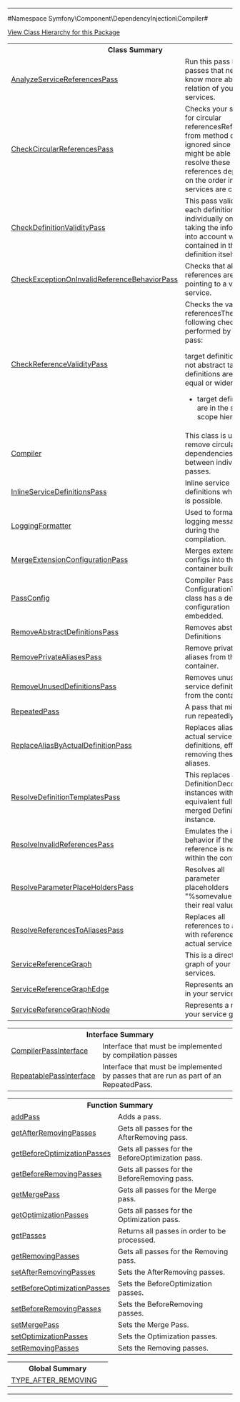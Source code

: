 

- - -

#Namespace Symfony\Component\DependencyInjection\Compiler#

<div><a href='https://github.com/JeyDotC/Hirudo-docs/tree/master/Symfony\Component\DependencyInjection\Compiler/package-tree.md'>View Class Hierarchy for this Package</a></div>

<table class="title">
<tr><th colspan="2" class="title">Class Summary</th></tr>
<tr><td class="name"><a href="https://github.com/JeyDotC/Hirudo-docs/blob/master/Symfony/Component/DependencyInjection/Compiler/AnalyzeServiceReferencesPass.md">AnalyzeServiceReferencesPass</a></td><td class="description">Run this pass before passes that need to know more about the relation of
your services.
</td></tr>
<tr><td class="name"><a href="https://github.com/JeyDotC/Hirudo-docs/blob/master/Symfony/Component/DependencyInjection/Compiler/CheckCircularReferencesPass.md">CheckCircularReferencesPass</a></td><td class="description">Checks your services for circular referencesReferences from method calls are ignored since we might be able to resolve
these references depending on the order in which services are called.
</td></tr>
<tr><td class="name"><a href="https://github.com/JeyDotC/Hirudo-docs/blob/master/Symfony/Component/DependencyInjection/Compiler/CheckDefinitionValidityPass.md">CheckDefinitionValidityPass</a></td><td class="description">This pass validates each definition individually only taking the information
into account which is contained in the definition itself.
</td></tr>
<tr><td class="name"><a href="https://github.com/JeyDotC/Hirudo-docs/blob/master/Symfony/Component/DependencyInjection/Compiler/CheckExceptionOnInvalidReferenceBehaviorPass.md">CheckExceptionOnInvalidReferenceBehaviorPass</a></td><td class="description">Checks that all references are pointing to a valid service.</td></tr>
<tr><td class="name"><a href="https://github.com/JeyDotC/Hirudo-docs/blob/master/Symfony/Component/DependencyInjection/Compiler/CheckReferenceValidityPass.md">CheckReferenceValidityPass</a></td><td class="description">Checks the validity of referencesThe following checks are performed by this pass:

target definitions are not abstract
target definitions are of equal or wider scope

- target definitions are in the same scope hierarchy</td></tr>
<tr><td class="name"><a href="https://github.com/JeyDotC/Hirudo-docs/blob/master/Symfony/Component/DependencyInjection/Compiler/Compiler.md">Compiler</a></td><td class="description">This class is used to remove circular dependencies between individual passes.</td></tr>
<tr><td class="name"><a href="https://github.com/JeyDotC/Hirudo-docs/blob/master/Symfony/Component/DependencyInjection/Compiler/InlineServiceDefinitionsPass.md">InlineServiceDefinitionsPass</a></td><td class="description">Inline service definitions where this is possible.</td></tr>
<tr><td class="name"><a href="https://github.com/JeyDotC/Hirudo-docs/blob/master/Symfony/Component/DependencyInjection/Compiler/LoggingFormatter.md">LoggingFormatter</a></td><td class="description">Used to format logging messages during the compilation.</td></tr>
<tr><td class="name"><a href="https://github.com/JeyDotC/Hirudo-docs/blob/master/Symfony/Component/DependencyInjection/Compiler/MergeExtensionConfigurationPass.md">MergeExtensionConfigurationPass</a></td><td class="description">Merges extension configs into the container builder</td></tr>
<tr><td class="name"><a href="https://github.com/JeyDotC/Hirudo-docs/blob/master/Symfony/Component/DependencyInjection/Compiler/PassConfig.md">PassConfig</a></td><td class="description">Compiler Pass ConfigurationThis class has a default configuration embedded.</td></tr>
<tr><td class="name"><a href="https://github.com/JeyDotC/Hirudo-docs/blob/master/Symfony/Component/DependencyInjection/Compiler/RemoveAbstractDefinitionsPass.md">RemoveAbstractDefinitionsPass</a></td><td class="description">Removes abstract Definitions</td></tr>
<tr><td class="name"><a href="https://github.com/JeyDotC/Hirudo-docs/blob/master/Symfony/Component/DependencyInjection/Compiler/RemovePrivateAliasesPass.md">RemovePrivateAliasesPass</a></td><td class="description">Remove private aliases from the container. </td></tr>
<tr><td class="name"><a href="https://github.com/JeyDotC/Hirudo-docs/blob/master/Symfony/Component/DependencyInjection/Compiler/RemoveUnusedDefinitionsPass.md">RemoveUnusedDefinitionsPass</a></td><td class="description">Removes unused service definitions from the container.</td></tr>
<tr><td class="name"><a href="https://github.com/JeyDotC/Hirudo-docs/blob/master/Symfony/Component/DependencyInjection/Compiler/RepeatedPass.md">RepeatedPass</a></td><td class="description">A pass that might be run repeatedly.</td></tr>
<tr><td class="name"><a href="https://github.com/JeyDotC/Hirudo-docs/blob/master/Symfony/Component/DependencyInjection/Compiler/ReplaceAliasByActualDefinitionPass.md">ReplaceAliasByActualDefinitionPass</a></td><td class="description">Replaces aliases with actual service definitions, effectively removing these
aliases.</td></tr>
<tr><td class="name"><a href="https://github.com/JeyDotC/Hirudo-docs/blob/master/Symfony/Component/DependencyInjection/Compiler/ResolveDefinitionTemplatesPass.md">ResolveDefinitionTemplatesPass</a></td><td class="description">This replaces all DefinitionDecorator instances with their equivalent fully
merged Definition instance.</td></tr>
<tr><td class="name"><a href="https://github.com/JeyDotC/Hirudo-docs/blob/master/Symfony/Component/DependencyInjection/Compiler/ResolveInvalidReferencesPass.md">ResolveInvalidReferencesPass</a></td><td class="description">Emulates the invalid behavior if the reference is not found within the
container.</td></tr>
<tr><td class="name"><a href="https://github.com/JeyDotC/Hirudo-docs/blob/master/Symfony/Component/DependencyInjection/Compiler/ResolveParameterPlaceHoldersPass.md">ResolveParameterPlaceHoldersPass</a></td><td class="description">Resolves all parameter placeholders "%somevalue%" to their real values.</td></tr>
<tr><td class="name"><a href="https://github.com/JeyDotC/Hirudo-docs/blob/master/Symfony/Component/DependencyInjection/Compiler/ResolveReferencesToAliasesPass.md">ResolveReferencesToAliasesPass</a></td><td class="description">Replaces all references to aliases with references to the actual service.</td></tr>
<tr><td class="name"><a href="https://github.com/JeyDotC/Hirudo-docs/blob/master/Symfony/Component/DependencyInjection/Compiler/ServiceReferenceGraph.md">ServiceReferenceGraph</a></td><td class="description">This is a directed graph of your services.
</td></tr>
<tr><td class="name"><a href="https://github.com/JeyDotC/Hirudo-docs/blob/master/Symfony/Component/DependencyInjection/Compiler/ServiceReferenceGraphEdge.md">ServiceReferenceGraphEdge</a></td><td class="description">Represents an edge in your service graph.
</td></tr>
<tr><td class="name"><a href="https://github.com/JeyDotC/Hirudo-docs/blob/master/Symfony/Component/DependencyInjection/Compiler/ServiceReferenceGraphNode.md">ServiceReferenceGraphNode</a></td><td class="description">Represents a node in your service graph.
</td></tr>
</table>

<table class="title">
<tr><th colspan="2" class="title">Interface Summary</th></tr>
<tr><td class="name"><a href="https://github.com/JeyDotC/Hirudo-docs/blob/master/Symfony/Component/DependencyInjection/Compiler/CompilerPassInterface.md">CompilerPassInterface</a></td><td class="description">Interface that must be implemented by compilation passes</td></tr>
<tr><td class="name"><a href="https://github.com/JeyDotC/Hirudo-docs/blob/master/Symfony/Component/DependencyInjection/Compiler/RepeatablePassInterface.md">RepeatablePassInterface</a></td><td class="description">Interface that must be implemented by passes that are run as part of an
RepeatedPass.</td></tr>
</table>

<table class="title">
<tr><th colspan="2" class="title">Function Summary</th></tr>
<tr><td class="name"><a href="package-functions.md#addPass">addPass</a></td><td class="description">Adds a pass.</td></tr>
<tr><td class="name"><a href="package-functions.md#getAfterRemovingPasses">getAfterRemovingPasses</a></td><td class="description">Gets all passes for the AfterRemoving pass.</td></tr>
<tr><td class="name"><a href="package-functions.md#getBeforeOptimizationPasses">getBeforeOptimizationPasses</a></td><td class="description">Gets all passes for the BeforeOptimization pass.</td></tr>
<tr><td class="name"><a href="package-functions.md#getBeforeRemovingPasses">getBeforeRemovingPasses</a></td><td class="description">Gets all passes for the BeforeRemoving pass.</td></tr>
<tr><td class="name"><a href="package-functions.md#getMergePass">getMergePass</a></td><td class="description">Gets all passes for the Merge pass.</td></tr>
<tr><td class="name"><a href="package-functions.md#getOptimizationPasses">getOptimizationPasses</a></td><td class="description">Gets all passes for the Optimization pass.</td></tr>
<tr><td class="name"><a href="package-functions.md#getPasses">getPasses</a></td><td class="description">Returns all passes in order to be processed.</td></tr>
<tr><td class="name"><a href="package-functions.md#getRemovingPasses">getRemovingPasses</a></td><td class="description">Gets all passes for the Removing pass.</td></tr>
<tr><td class="name"><a href="package-functions.md#setAfterRemovingPasses">setAfterRemovingPasses</a></td><td class="description">Sets the AfterRemoving passes.</td></tr>
<tr><td class="name"><a href="package-functions.md#setBeforeOptimizationPasses">setBeforeOptimizationPasses</a></td><td class="description">Sets the BeforeOptimization passes.</td></tr>
<tr><td class="name"><a href="package-functions.md#setBeforeRemovingPasses">setBeforeRemovingPasses</a></td><td class="description">Sets the BeforeRemoving passes.</td></tr>
<tr><td class="name"><a href="package-functions.md#setMergePass">setMergePass</a></td><td class="description">Sets the Merge Pass.</td></tr>
<tr><td class="name"><a href="package-functions.md#setOptimizationPasses">setOptimizationPasses</a></td><td class="description">Sets the Optimization passes.</td></tr>
<tr><td class="name"><a href="package-functions.md#setRemovingPasses">setRemovingPasses</a></td><td class="description">Sets the Removing passes.</td></tr>
</table>

<table class="title">
<tr><th colspan="2" class="title">Global Summary</th></tr>
<tr><td class="name"><a href="package-globals.md#TYPE_AFTER_REMOVING">TYPE_AFTER_REMOVING</a></td><td class="description"></td></tr>
</table>

- - -

